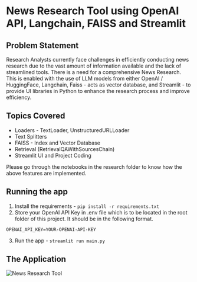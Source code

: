 # News Research Tool using OpenAI API, Langchain, FAISS and Streamlit

## Problem Statement

Research Analysts currently face challenges in efficiently conducting news research due to the vast amount of information available and the lack of streamlined tools. There is a need for a comprehensive News Research. This is enabled with the use of LLM models from either OpenAI / HuggingFace, Langchain, Faiss - acts as vector database, and Streamlit - to provide UI libraries in Python to enhance the research process and improve efficiency.

## Topics Covered

- Loaders - TextLoader, UnstructuredURLLoader
- Text Splitters
- FAISS - Index and Vector Database
- Retrieval (RetrievalQAWithSourcesChain)
- Streamlit UI and Project Coding

Please go through the notebooks in the research folder to know how the above features are implemented.

## Running the app

1. Install the requirements - `pip install -r requirements.txt`
2. Store your OpenAI API Key in .env file which is to be located in the root folder of this project. It should be in the following format.

```
OPENAI_API_KEY=YOUR-OPENAI-API-KEY
```

3. Run the app - `streamlit run main.py`

## The Application

![News Research Tool](https://github.com/DeepDream2045/news-research-tool/master/data/screenshots/UI_Screenshot.png?raw=true)
